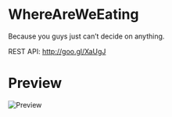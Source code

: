 WhereAreWeEating
================

Because you guys just can’t decide on anything.

REST API: http://goo.gl/XaUgJ

Preview
=======
![Preview](http://i.imgur.com/qkbKl.png)